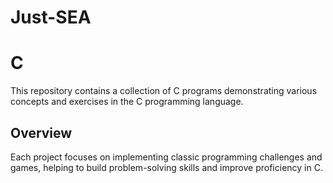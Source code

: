# Just-SEA
# C

This repository contains a collection of C programs demonstrating various concepts and exercises in the C programming language.

## Overview

Each project focuses on implementing classic programming challenges and games, helping to build problem-solving skills and improve proficiency in C.

 
